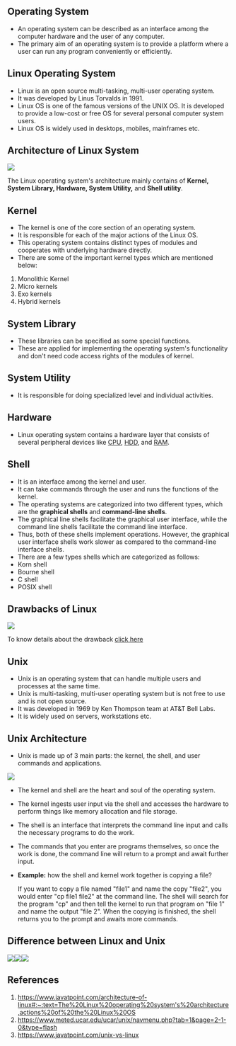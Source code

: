## Operating System

-   An operating system can be described as an interface among the computer hardware and the user of any computer.
-   The primary aim of an operating system is to provide a platform where a user can run any program conveniently or efficiently.

## Linux Operating System

-   Linux is an open source multi-tasking, multi-user operating system.
-   It was developed by Linus Torvalds in 1991.
-   Linux OS is one of the famous versions of the UNIX OS. It is developed to provide a low-cost or free OS for several personal computer system users.
-   Linux OS is widely used in desktops, mobiles, mainframes etc.

## Architecture of Linux System

![](media/179f202d0ee57f3c54c5276cd1322b56.png)

The Linux operating system's architecture mainly contains of **Kernel, System Library, Hardware, System Utility,** and **Shell utility**.

## Kernel

-   The kernel is one of the core section of an operating system.
-   It is responsible for each of the major actions of the Linux OS.
-   This operating system contains distinct types of modules and cooperates with underlying hardware directly.
-   There are some of the important kernel types which are mentioned below:
1.  Monolithic Kernel
2.  Micro kernels
3.  Exo kernels
4.  Hybrid kernels

## System Library

-   These libraries can be specified as some special functions.
-   These are applied for implementing the operating system's functionality and don't need code access rights of the modules of kernel.

## System Utility

-   It is responsible for doing specialized level and individual activities.

## Hardware

-   Linux operating system contains a hardware layer that consists of several peripheral devices like [CPU](https://www.javatpoint.com/central-processing-unit), [HDD](https://www.javatpoint.com/hdd), and [RAM](https://www.javatpoint.com/ram).

## Shell

-   It is an interface among the kernel and user.
-   It can take commands through the user and runs the functions of the kernel.
-   The operating systems are categorized into two different types, which are the **graphical shells** and **command-line shells**.
-   The graphical line shells facilitate the graphical user interface, while the command line shells facilitate the command line interface.
-   Thus, both of these shells implement operations. However, the graphical user interface shells work slower as compared to the command-line interface shells.
-   There are a few types shells which are categorized as follows:
-   Korn shell
-   Bourne shell
-   C shell
-   POSIX shell

## Drawbacks of Linux

![](media/87bd77c325b2569470b3f4baf3e12f57.png)

To know details about the drawback [click here](https://www.javatpoint.com/architecture-of-linux#:~:text=The%20Linux%20operating%20system's%20architecture,actions%20of%20the%20Linux%20OS)

## Unix

-   Unix is an operating system that can handle multiple users and processes at the same time.
-   Unix is multi-tasking, multi-user operating system but is not free to use and is not open source.
-   It was developed in 1969 by Ken Thompson team at AT&T Bell Labs.
-   It is widely used on servers, workstations etc.

## Unix Architecture

-   Unix is made up of 3 main parts: the kernel, the shell, and user commands and applications.

![](media/4d824ce6ca7dcc22df38a7fa49299b5f.png)

-   The kernel and shell are the heart and soul of the operating system.
-   The kernel ingests user input via the shell and accesses the hardware to perform things like memory allocation and file storage.
-   The shell is an interface that interprets the command line input and calls the necessary programs to do the work.
-   The commands that you enter are programs themselves, so once the work is done, the command line will return to a prompt and await further input.
-   **Example:** how the shell and kernel work together is copying a file?

    If you want to copy a file named "file1" and name the copy "file2", you would enter "cp file1 file2" at the command line. The shell will search for the program "cp" and then tell the kernel to run that program on "file 1" and name the output "file 2". When the copying is finished, the shell returns you to the prompt and awaits more commands.

## Difference between Linux and Unix

![](media/331faf3cabcb938a19355d7f3a78640d.png)![](media/52b41dbc59ca02f4e831e2c0925c669e.png)![](media/b3ec85b1d6b97643834a5c627108a693.png)

## References

1. https://www.javatpoint.com/architecture-of-linux#:~:text=The%20Linux%20operating%20system's%20architecture,actions%20of%20the%20Linux%20OS
2.  <https://www.meted.ucar.edu/ucar/unix/navmenu.php?tab=1&page=2-1-0&type=flash>
3.  https://www.javatpoint.com/unix-vs-linux
